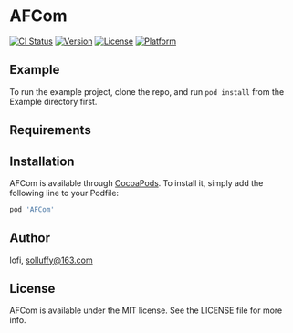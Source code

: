 # AFCom

[![CI Status](https://img.shields.io/travis/luofei/AFCom.svg?style=flat)](https://travis-ci.org/luofei/AFCom)
[![Version](https://img.shields.io/cocoapods/v/AFCom.svg?style=flat)](https://cocoapods.org/pods/AFCom)
[![License](https://img.shields.io/cocoapods/l/AFCom.svg?style=flat)](https://cocoapods.org/pods/AFCom)
[![Platform](https://img.shields.io/cocoapods/p/AFCom.svg?style=flat)](https://cocoapods.org/pods/AFCom)

## Example

To run the example project, clone the repo, and run `pod install` from the Example directory first.

## Requirements

## Installation

AFCom is available through [CocoaPods](https://cocoapods.org). To install
it, simply add the following line to your Podfile:

```ruby
pod 'AFCom'
```

## Author

lofi, solluffy@163.com

## License

AFCom is available under the MIT license. See the LICENSE file for more info.
